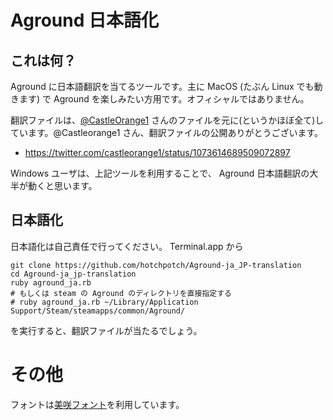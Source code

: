 
# Aground 日本語化

## これは何？

Aground に日本語翻訳を当てるツールです。主に MacOS (たぶん Linux でも動きます) で Aground を楽しみたい方用です。オフィシャルではありません。

翻訳ファイルは、[@CastleOrange1](https://twitter.com/CastleOrange1) さんのファイルを元に(というかほぼ全て)しています。@Castleorange1 さん、翻訳ファイルの公開ありがとうございます。

- https://twitter.com/castleorange1/status/1073614689509072897

Windows ユーザは、上記ツールを利用することで、 Aground 日本語翻訳の大半が動くと思います。

## 日本語化

日本語化は自己責任で行ってください。 Terminal.app から

```
git clone https://github.com/hotchpotch/Aground-ja_JP-translation
cd Aground-ja_jp-translation
ruby aground_ja.rb
# もしくは steam の Aground のディレクトリを直接指定する
# ruby aground_ja.rb ~/Library/Application Support/Steam/steamapps/common/Aground/
```

を実行すると、翻訳ファイルが当たるでしょう。


# その他

フォントは[美咲フォント](https://littlelimit.net/misaki.htm)を利用しています。
